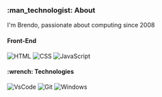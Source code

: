 <h3> :man_technologist: About </h3>
<p> I'm Brendo, passionate about computing since 2008 <p>

<h4> Front-End </h4>

![HTML](https://img.shields.io/badge/-HTML-323330?style=flat&logo=HTML5)
![CSS](https://img.shields.io/badge/-CSS-323330?style=flat&logo=CSS3&logoColor=1572B6)
![JavaScript](https://img.shields.io/badge/-JavaScript-323330?style=flat&logo=javascript)

<h4> :wrench: Technologies </h4>

![VsCode](https://img.shields.io/badge/-VsCode-323330?style=flat&logo=visual%20studio%20code&logoColor=blue)
![Git](https://img.shields.io/badge/-git-323330.svg?style=flat&logo=git&logoColor=orange)
![Windows](https://img.shields.io/badge/-Windows-323330.svg?style=flat&logo=windows&logoColor=blue)
